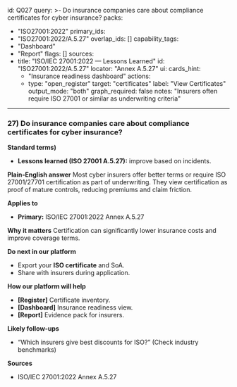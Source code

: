 id: Q027
query: >-
  Do insurance companies care about compliance certificates for cyber insurance?
packs:
  - "ISO27001:2022"
primary_ids:
  - "ISO27001:2022/A.5.27"
overlap_ids: []
capability_tags:
  - "Dashboard"
  - "Report"
flags: []
sources:
  - title: "ISO/IEC 27001:2022 — Lessons Learned"
    id: "ISO27001:2022/A.5.27"
    locator: "Annex A.5.27"
ui:
  cards_hint:
    - "Insurance readiness dashboard"
  actions:
    - type: "open_register"
      target: "certificates"
      label: "View Certificates"
output_mode: "both"
graph_required: false
notes: "Insurers often require ISO 27001 or similar as underwriting criteria"
---
### 27) Do insurance companies care about compliance certificates for cyber insurance?

**Standard terms)**
- **Lessons learned (ISO 27001 A.5.27):** improve based on incidents.

**Plain-English answer**
Most cyber insurers offer better terms or require ISO 27001/27701 certification as part of underwriting. They view certification as proof of mature controls, reducing premiums and claim friction.

**Applies to**
- **Primary:** ISO/IEC 27001:2022 Annex A.5.27

**Why it matters**
Certification can significantly lower insurance costs and improve coverage terms.

**Do next in our platform**
- Export your **ISO certificate** and SoA.
- Share with insurers during application.

**How our platform will help**
- **[Register]** Certificate inventory.
- **[Dashboard]** Insurance readiness view.
- **[Report]** Evidence pack for insurers.

**Likely follow-ups**
- “Which insurers give best discounts for ISO?” (Check industry benchmarks)

**Sources**
- ISO/IEC 27001:2022 Annex A.5.27
